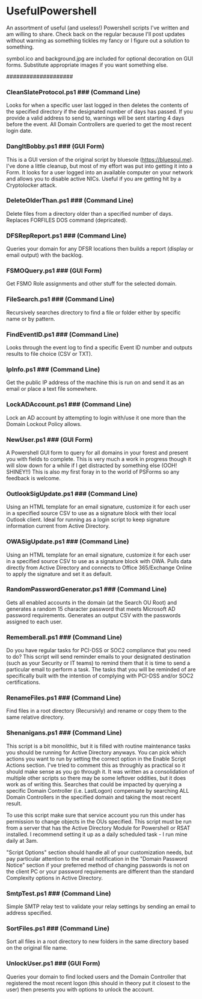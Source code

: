 # UsefulPowershell #
An assortment of useful (and useless!) Powershell scripts I've written and am willing to share.
Check back on the regular because I'll post updates without warning as something tickles my fancy or I figure out a solution to something.

symbol.ico and background.jpg are included for optional decoration on GUI forms. Substitute appropriate images if you want something else.

####################

### CleanSlateProtocol.ps1 ### (Command Line)
Looks for when a specific user last logged in then deletes the contents of the specified directory if the designated number of days has passed. If you provide a valid address to send to, warnings will be sent starting 4 days before the event. All Domain Controllers are queried to get the most recent login date.


### DangItBobby.ps1 ### (GUI Form)
This is a GUI version of the original script by bluesole (https://bluesoul.me). I've done a little cleanup, but most of my effort was put into getting it into a Form. It looks for a user logged into an available computer on your network and allows you to disable active NICs. Useful if you are getting hit by a Cryptolocker attack.


### DeleteOlderThan.ps1 ### (Command Line)
Delete files from a directory older than a specified number of days. 
Replaces FORFILES DOS command (depricated).


### DFSRepReport.ps1 ### (Command Line)
Queries your domain for any DFSR locations then builds a report (display or email output) with the backlog.


### FSMOQuery.ps1 ### (GUI Form)
Get FSMO Role assignments and other stuff for the selected domain.


### FileSearch.ps1 ### (Command Line)
Recursively searches directory to find a file or folder either by specific name or by pattern.


### FindEventID.ps1 ### (Command Line)
Looks through the event log to find a specific Event ID number and outputs results to file choice (CSV or TXT).


### IpInfo.ps1 ### (Command Line)
Get the public IP address of the machine this is run on and send it as an email or place a text file somewhere.


### LockADAccount.ps1 ### (Command Line)
Lock an AD account by attempting to login with/use it one more than the Domain Lockout Policy allows.


### NewUser.ps1 ### (GUI Form)
A Powershell GUI form to query for all domains in your forest and present you with fields to complete. This is very much a work in progress though it will slow down for a while if I get distracted by something else (OOH! SHINEY!!) This is also my first foray in to the world of PSForms so any feedback is welcome.


### OutlookSigUpdate.ps1 ### (Command Line)
Using an HTML template for an email signature, customize it for each user in a specified source CSV to use as a signature block with their local Outlook client. Ideal for running as a login script to keep signature information current from Active Directory.


### OWASigUpdate.ps1 ### (Command Line)
Using an HTML template for an email signature, customize it for each user in a specified source CSV to use as a signature block with OWA. Pulls data directly from Active Directory and connects to Office 365/Exchange Online to apply the signature and set it as default.


### RandomPasswordGenerator.ps1 ### (Command Line)
Gets all enabled accounts in the domain (at the Search OU Root) and generates a random 15 character password that meets Microsoft AD password requirements. Generates an output CSV with the passwords assigned to each user.


### Rememberall.ps1 ### (Command Line)
Do you have regular tasks for PCI-DSS or SOC2 compliance that you need to do? This script will send reminder emails to  your designated destination (such as your Security or IT teams) to remind them that it is time to send a particular email to perform a task. The tasks that you will be reminded of are specifically built with the intention of complying with PCI-DSS and/or SOC2 certifications.


### RenameFiles.ps1 ### (Command Line)
Find files in a root directory (Recursivly) and rename or copy them to the same relative directory.


### Shenanigans.ps1 ### (Command Line)
This script is a bit monolithic, but it is filled with routine maintenance tasks you should be running for Active Directory anyways. You can pick which actions you want to run by setting the correct option in the Enable Script Actions section. I've tried to comment this as throughly as practical so it should make sense as you go through it. It was written as a consolidation of multiple other scripts so there may be some leftover oddities, but it does work as of writing this. Searches that could be impacted by querying a specific Domain Controller (i.e. LastLogon) compensate by searching ALL Domain Controllers in the specified domain and taking the most recent result.

To use this script make sure that service account you run this under has permission to change objects in the OUs specified. This script must be run from a server that has the Active Directory Module for Powershell or RSAT installed. I recommend setting it up as a daily scheduled task - I run mine daily at 3am.

"Script Options" section should handle all of your customization needs, but pay particular attention to the email notification in the "Domain Password Notice" section if your preferred method of changing passwords is not on the client PC or your password requirements are different than the standard Complexity options in Active Directory.


### SmtpTest.ps1 ### (Command Line)
Simple SMTP relay test to validate your relay settings by sending an email to address specified.


### SortFiles.ps1 ### (Command Line)
Sort all files in a root directory to new folders in the same directory based on the original file name.


### UnlockUser.ps1 ### (GUI Form)
Queries your domain to find locked users and the Domain Controller that registered the most recent logon (this should in theory put it closest to the user) then presents you with options to unlock the account.
